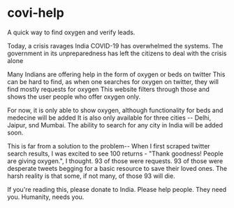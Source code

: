# covi-help
A quick way to find oxygen and verify leads.

Today, a crisis ravages India
COVID-19 has overwhelmed the systems.
The government in its unpreparedness has left the citizens to deal with the crisis alone

Many Indians are offering help in the form of oxygen or beds on twitter
This can be hard to find, as when one searches for oxygen on twitter, they will find mostly requests for oxygen
This website filters through those and shows the user people who offer oxygen only. 

For now, it is only able to show oxygen, although functionality for beds and medecine will be added
It is also only available for three cities -- Delhi, Jaipur, snd Mumbai. The ability to search for any city in India will be added soon. 

This is far from a solution to the problem--
When I first scraped twitter search results, I was excited to see 100 returns - "Thank goodness! People are giving oxygen.", I thought.
93 of those were requests. 93 of those were desperate tweets begging for a basic resource to save their loved ones.
The harsh reality is that some, if not many, of those 93 will die. 

If you're reading this, please donate to India. Please help people. They need you. Humanity, needs you. 
